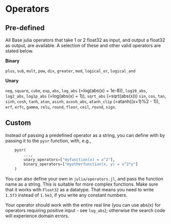 # Operators

## Pre-defined

All Base julia operators that take 1 or 2 float32 as input,
and output a float32 as output, are available. A selection
of these and other valid operators are stated below.

**Binary**

`plus`, `sub`, `mult`, `pow`, `div`, `greater`, `mod`, `logical_or`,
`logical_and`

**Unary**

`neg`,
`square`,
`cube`,
`exp`,
`abs`,
`log_abs` (=log(abs(x) + 1e-8)),
`log10_abs`,
`log2_abs`,
`log1p_abs` (=log(abs(x) + 1)),
`sqrt_abs` (=sqrt(abs(x)))
`sin`,
`cos`,
`tan`,
`sinh`,
`cosh`,
`tanh`,
`atan`,
`asinh`,
`acosh_abs`,
`atanh_clip` (=atanh((x+1)%2 - 1)),
`erf`,
`erfc`,
`gamma`,
`relu`,
`round`,
`floor`,
`ceil`,
`round`,
`sign`.

## Custom

Instead of passing a predefined operator as a string,
you can define with by passing it to the `pysr` function, with, e.g.,

```python
    pysr(
        ...,
        unary_operators=["myfunction(x) = x^2"],
        binary_operators=["myotherfunction(x, y) = x^2*y"]
    )
```


You can also define your own in `julia/operators.jl`,
and pass the function name as a string. This is suitable
for more complex functions. Make sure that it works with
`Float32` as a datatype. That means you need to write `1.5f3`
instead of `1.5e3`, if you write any constant numbers.

Your operator should work with the entire real line (you can use
abs(x) for operators requiring positive input - see `log_abs`); otherwise
the search code will experience domain errors.


